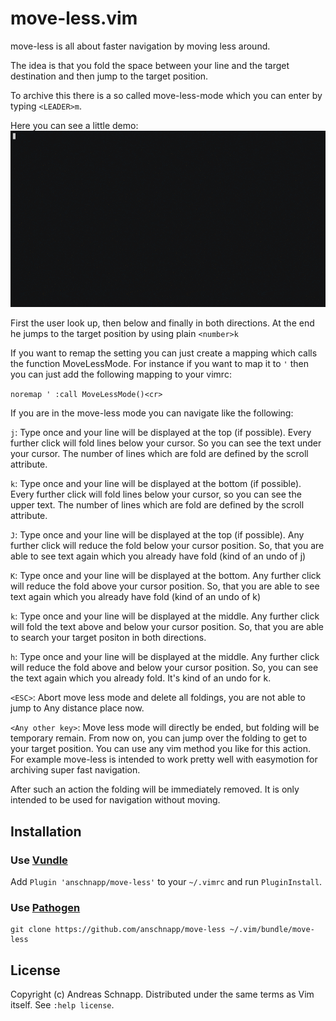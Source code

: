 # move-less.vim

move-less is all about faster navigation by moving less around.

The idea is that you fold the space between your line and the target destination and then jump to the target position. 

To archive this there is a so called move-less-mode which you can enter by typing `<LEADER>m`.

Here you can see a little demo:
![move-less demonstration](https://raw.githubusercontent.com/anschnapp/hostGifsForReadmeOtherProjects/master/move-less-demo.gif)

First the user look up, then below and finally in both directions.
At the end he jumps to the target position by using plain `<number>k`

If you want to remap the setting you can just create a mapping which calls the function MoveLessMode.
For instance if you want to map it to `'` then you can just add the following mapping to your vimrc:

`noremap ' :call MoveLessMode()<cr>`

If you are in the move-less mode you can navigate like the following:

`j`: Type once and your line will be displayed at the top (if possible). Every further click will fold lines below your cursor. So you can see the text under your cursor. The number of lines which are fold are defined by the scroll attribute.

`k`: Type once and your line will be displayed at the bottom (if possible). Every further click will fold lines below your cursor, so you can see the upper text. The number of lines which are fold are defined by the scroll attribute.

`J`: Type once and your line will be displayed at the top (if possible). Any further click will reduce the fold below your cursor position. So, that you are able to see text again which you already have fold (kind of an undo of j)

`K`: Type once and your line will be displayed at the bottom. Any further click will reduce the fold above your cursor position. So, that you are able to see text again which you already have fold (kind of an undo of k)

`k`: Type once and your line will be displayed at the middle. Any further click will fold the text above and below your cursor position. So, that you are able to search your target positon in both directions.

`h`: Type once and your line will be displayed at the middle. Any further click will reduce the fold above and below your cursor position. So, you can see the text again which you already fold. It's kind of an undo for k.

`<ESC>`: Abort move less mode and delete all foldings, you are not able to jump to Any distance place now.

`<Any other key>`: Move less mode will directly be ended, but folding will be temporary remain. From now on, you can jump over the folding to get to your target position. You can use any vim method you like for this action. For example move-less is intended to work pretty well with easymotion for archiving super fast navigation.

After such an action the folding will be immediately removed. It is only intended to be used for navigation without moving.

## Installation

### Use [Vundle](https://github.com/gmarik/Vundle.vim)

Add `Plugin 'anschnapp/move-less'` to your `~/.vimrc` and run `PluginInstall`.

### Use [Pathogen](https://github.com/tpope/vim-pathogen)
```
git clone https://github.com/anschnapp/move-less ~/.vim/bundle/move-less
```

License
-------

Copyright (c) Andreas Schnapp.  Distributed under the same terms as Vim itself.
See `:help license`.
